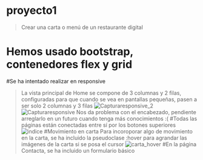 # proyecto1
>Crear una carta o menú de un restaurante digital
# Hemos usado bootstrap, contenedores flex y grid
#Se ha intentado realizar en responsive
>La vista principal de Home se compone de 3 columnas y 2 filas, configuradas para que cuando se vea en pantallas pequeñas, pasen a ser solo 2 columnas y 3 filas
![Capturaresponsive_2](https://github.com/AngelaEjarque/proyecto1/assets/147879332/4ebdf072-99e8-4574-9c86-f3a73f029856)
![Capturaresponsive](https://github.com/AngelaEjarque/proyecto1/assets/147879332/45b49c59-f725-4e85-99d9-d8aed4ac5f51)
>Nos da problema con el encabezado, pendiente arreglarlo en un futuro cuando tenga más conocimientos :(
#Todas las páginas están conectadas entre sí por los botones superiores 
![indice](https://github.com/AngelaEjarque/proyecto1/assets/147879332/32cf25bd-c14f-4d82-8ec9-fad9ea64860d)
#Movimiento en carta
>Para incoroporar algo de movimiento en la carta, se ha incluido la pseudoclase :hover para agrandar las imágenes de la carta si se posa el cursor
![carta_hover](https://github.com/AngelaEjarque/proyecto1/assets/147879332/2d77e26c-55f4-4ace-95e6-0a7fe316de09)
#En la página Contacta, se ha incluido un formulario básico
